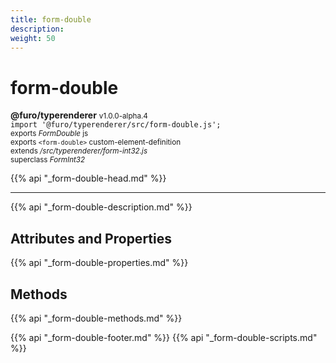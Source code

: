 ```yaml
---
title: form-double
description: 
weight: 50
---
```


# form-double
**@furo/typerenderer** <small>v1.0.0-alpha.4</small>
<br>`import '@furo/typerenderer/src/form-double.js';`<small>
<br>exports *FormDouble* js
<br>exports `<form-double>` custom-element-definition
<br>extends */src/typerenderer/form-int32.js*
<br>superclass *FormInt32*</small>

{{% api "_form-double-head.md" %}}

****



{{% api "_form-double-description.md" %}}


## Attributes and Properties
{{% api "_form-double-properties.md" %}}



## Methods
{{% api "_form-double-methods.md" %}}





{{% api "_form-double-footer.md" %}}
{{% api "_form-double-scripts.md" %}}
